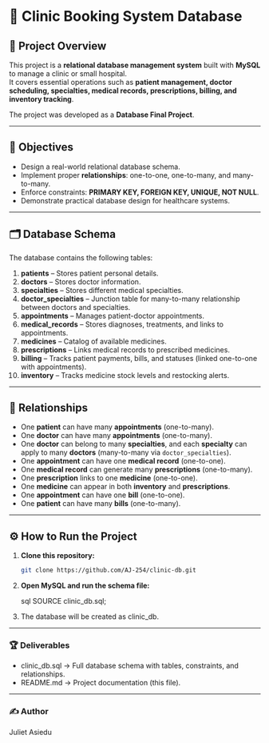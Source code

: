 # 🏥 Clinic Booking System Database

## 📌 Project Overview
This project is a **relational database management system** built with **MySQL** to manage a clinic or small hospital.  
It covers essential operations such as **patient management, doctor scheduling, specialties, medical records, prescriptions, billing, and inventory tracking**.

The project was developed as a **Database Final Project**.

---

## 🎯 Objectives
- Design a real-world relational database schema.
- Implement proper **relationships**: one-to-one, one-to-many, and many-to-many.
- Enforce constraints: **PRIMARY KEY, FOREIGN KEY, UNIQUE, NOT NULL**.
- Demonstrate practical database design for healthcare systems.

---

## 🗂️ Database Schema

The database contains the following tables:

1. **patients** – Stores patient personal details.  
2. **doctors** – Stores doctor information.  
3. **specialties** – Stores different medical specialties.  
4. **doctor_specialties** – Junction table for many-to-many relationship between doctors and specialties.  
5. **appointments** – Manages patient-doctor appointments.  
6. **medical_records** – Stores diagnoses, treatments, and links to appointments.  
7. **medicines** – Catalog of available medicines.  
8. **prescriptions** – Links medical records to prescribed medicines.  
9. **billing** – Tracks patient payments, bills, and statuses (linked one-to-one with appointments).  
10. **inventory** – Tracks medicine stock levels and restocking alerts.  

---

## 🔑 Relationships
- One **patient** can have many **appointments** (one-to-many).  
- One **doctor** can have many **appointments** (one-to-many).  
- One **doctor** can belong to many **specialties**, and each **specialty** can apply to many **doctors** (many-to-many via `doctor_specialties`).  
- One **appointment** can have one **medical record** (one-to-one).  
- One **medical record** can generate many **prescriptions** (one-to-many).  
- One **prescription** links to one **medicine** (one-to-one).  
- One **medicine** can appear in both **inventory** and **prescriptions**.  
- One **appointment** can have one **bill** (one-to-one).  
- One **patient** can have many **bills** (one-to-many).  

---

## ⚙️ How to Run the Project

1. **Clone this repository:**
   ```bash
   git clone https://github.com/AJ-254/clinic-db.git

2. **Open MySQL and run the schema file:**

   sql
   SOURCE clinic_db.sql;

3. The database will be created as clinic_db.

---

### 🏆 Deliverables

* clinic_db.sql → Full database schema with tables, constraints, and relationships.
* README.md → Project documentation (this file).

---

### ✍️ Author
Juliet Asiedu